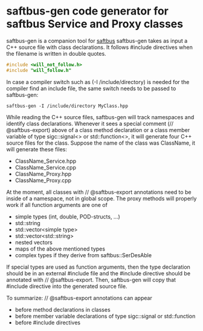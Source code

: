 # saftbus-gen code generator for saftbus Service and Proxy classes

saftbus-gen is a companion tool for [saftbus](../saftbus/README.md)
saftbus-gen takes as input a C++ source file with class declarations. 
It follows #include directives when the filename is written in double quotes.
```C++
#include <will_not_follow.h>
#include "will_follow.h"
```
In case a compiler switch such as (-I /include/directory) is needed for the compiler find an include file, the same switch needs to be passed to saftbus-gen:

    saftbus-gen -I /include/directory MyClass.hpp

While reading the C++ source files, saftbus-gen will track namespaces and identify class declarations.
Whenever it sees a special comment (// @saftbus-export) above of a class method declaration or a class member variable of type sigc::signal<> or std::function<>, it will generate four C++ source files for the class.
Suppose the name of the class was ClassName, it will generate these files:
  - ClassName_Service.hpp
  - ClassName_Service.cpp
  - ClassName_Proxy.hpp
  - ClassName_Proxy.cpp

At the moment, all classes with // @saftbus-export annotations need to be inside of a namespace, not in global scope.
The proxy methods will properly work if all function arguments are one of 
  - simple types (int, double, POD-structs, ...)
  - std::string
  - std::vector\<simple type\>
  - std::vector\<std::string\>
  - nested vectors
  - maps of the above mentioned types
  - complex types if they derive from saftbus::SerDesAble

If special types are used as function arguments, then the type declaration should be in an external #include file and the #include directive should be annotated with // @saftbus-export. 
Then, saftbus-gen will copy that #include directive into the generated source file.

To summarize: // @saftbus-export annotations can appear
  - before method declarations in classes
  - before member variable declarations of type sigc::signal or std::function
  - before #include directives

